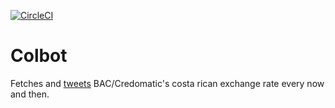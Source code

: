 [![CircleCI](https://circleci.com/gh/eat-veggies/colbot.svg?style=svg)](https://circleci.com/gh/eat-veggies/colbot)

# Colbot

Fetches and [tweets](https://twitter.com/bac_app) BAC/Credomatic's costa rican exchange rate every now and then.